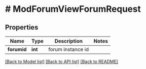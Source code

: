 # # ModForumViewForumRequest

## Properties

Name | Type | Description | Notes
------------ | ------------- | ------------- | -------------
**forumid** | **int** | forum instance id |

[[Back to Model list]](../../README.md#models) [[Back to API list]](../../README.md#endpoints) [[Back to README]](../../README.md)
